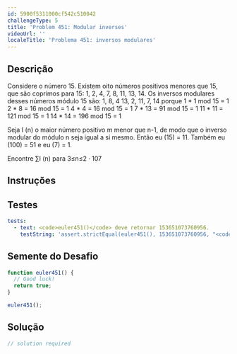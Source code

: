```yaml
---
id: 5900f5311000cf542c510042
challengeType: 5
title: 'Problem 451: Modular inverses'
videoUrl: ''
localeTitle: 'Problema 451: inversos modulares'
---
```


## Descrição
<section id="description"> Considere o número 15. Existem oito números positivos menores que 15, que são coprimos para 15: 1, 2, 4, 7, 8, 11, 13, 14. Os inversos modulares desses números módulo 15 são: 1, 8, 4 13, 2, 11, 7, 14 porque 1 * 1 mod 15 = 1 2 * 8 = 16 mod 15 = 1 4 * 4 = 16 mod 15 = 1 7 * 13 = 91 mod 15 = 1 11 * 11 = 121 mod 15 = 1 14 * 14 = 196 mod 15 = 1 <p> Seja I (n) o maior número positivo m menor que n-1, de modo que o inverso modular do módulo n seja igual a si mesmo. Então eu (15) = 11. Também eu (100) = 51 e eu (7) = 1. </p><p> Encontre ∑I (n) para 3≤n≤2 · 107 </p></section>

## Instruções
<section id="instructions">
</section>

## Testes
<section id='tests'>

```yml
tests:
  - text: <code>euler451()</code> deve retornar 153651073760956.
    testString: 'assert.strictEqual(euler451(), 153651073760956, "<code>euler451()</code> should return 153651073760956.");'

```

</section>

## Semente do Desafio
<section id='challengeSeed'>

<div id='js-seed'>

```js
function euler451() {
  // Good luck!
  return true;
}

euler451();

```

</div>



</section>

## Solução
<section id='solution'>

```js
// solution required
```
</section>
